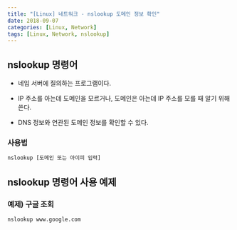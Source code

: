 ```yaml
---
title: "[Linux] 네트워크 - nslookup 도메인 정보 확인"
date: 2018-09-07
categories: [Linux, Network]
tags: [Linux, Network, nslookup]
---
```


## nslookup 명령어

- 네임 서버에 질의하는 프로그램이다.

- IP 주소를 아는데 도메인을 모르거나, 도메인은 아는데 IP 주소를 모를 때 알기 위해 쓴다.

- DNS 정보와 연관된 도메인 정보를 확인할 수 있다.

### 사용법

```bash
nslookup [도메인 또는 아이피 입력]
```

## nslookup 명령어 사용 예제
### 예제) 구글 조회

```bash
nslookup www.google.com
```